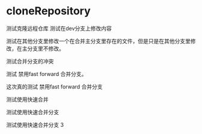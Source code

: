 # cloneRepository
测试克隆远程仓库
测试在dev分支上修改内容

测试在其他分支里修改一个在合并主分支里存在的文件，但是只是在其他分支里修改，在主分支里不修改。

测试合并分支的冲突

测试 禁用fast forward 合并分支。

这次真的测试 禁用fast forward 合并分支

测试使用快速合并 

测试使用快速合并分支

测试使用快速合并分支    3


